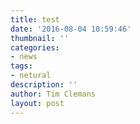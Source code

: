 ```yaml
---
title: test
date: '2016-08-04 10:59:46'
thumbnail: ''
categories:
- news
tags:
- netural
description: ''
author: Tim Clemans
layout: post
---
```

